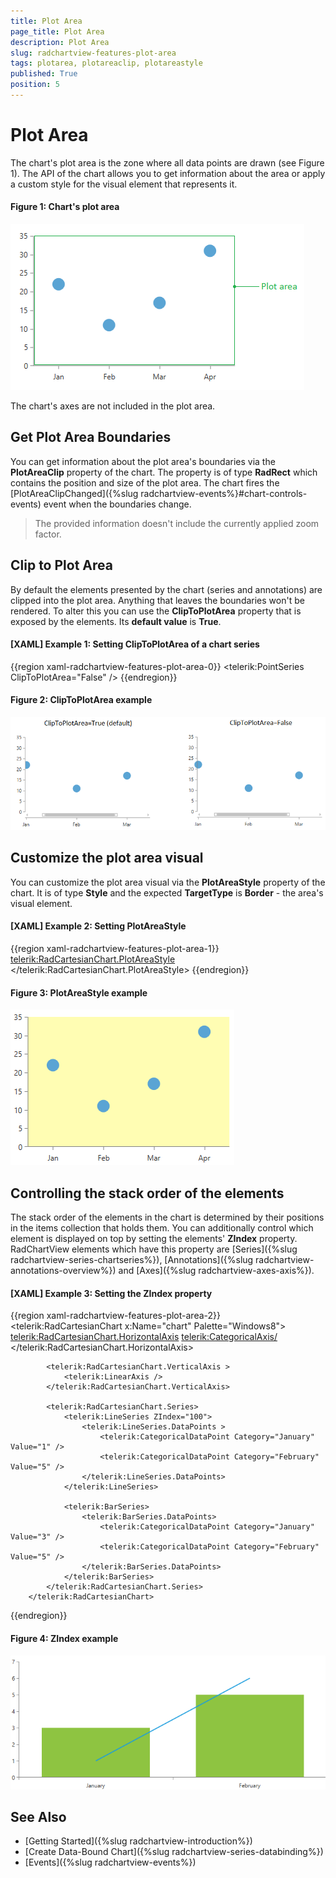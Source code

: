 ```yaml
---
title: Plot Area
page_title: Plot Area
description: Plot Area
slug: radchartview-features-plot-area
tags: plotarea, plotareaclip, plotareastyle
published: True
position: 5
---
```


# Plot Area

The chart's plot area is the zone where all data points are drawn (see Figure 1). The API of the chart allows you to get information about the area or apply a custom style for the visual element that represents it.

#### __Figure 1: Chart's plot area__
![Chart's plot area](images/radchartview-features-plot-area-0.png)

The chart's axes are not included in the plot area.

## Get Plot Area Boundaries

You can get information about the plot area's boundaries via the __PlotAreaClip__ property of the chart. The property is of type __RadRect__ which contains the position and size of the plot area. The chart fires the [PlotAreaClipChanged]({%slug radchartview-events%}#chart-controls-events) event when the boundaries change.

> The provided information doesn't include the currently applied zoom factor.

## Clip to Plot Area

By default the elements presented by the chart (series and annotations) are clipped into the plot area. Anything that leaves the boundaries won't be rendered. To alter this you can use the __ClipToPlotArea__ property that is exposed by the elements. Its __default value__ is __True__.

#### __[XAML] Example 1: Setting ClipToPlotArea of a chart series__
{{region xaml-radchartview-features-plot-area-0}}
	 <telerik:PointSeries ClipToPlotArea="False" />
{{endregion}}

#### __Figure 2: ClipToPlotArea example__
![ClipToPlotArea example](images/radchartview-features-plot-area-1.png)

## Customize the plot area visual

You can customize the plot area visual via the __PlotAreaStyle__ property of the chart. It is of type __Style__ and the expected __TargetType__ is __Border__ - the area's visual element.

#### __[XAML] Example 2: Setting PlotAreaStyle__
{{region xaml-radchartview-features-plot-area-1}}
	<telerik:RadCartesianChart.PlotAreaStyle>
		<Style TargetType="Border">
			<Setter Property="Background" Value="#FFFDB3" />
		</Style>
	</telerik:RadCartesianChart.PlotAreaStyle>
{{endregion}}

#### __Figure 3: PlotAreaStyle example__
![PlotAreaStyle example](images/radchartview-features-plot-area-2.png)

## Controlling the stack order of the elements

The stack order of the elements in the chart is determined by their positions in the items collection that holds them. You can additionally control which element is displayed on top by setting the elements' **ZIndex** property. RadChartView elements which have this property are [Series]({%slug radchartview-series-chartseries%}), [Annotations]({%slug radchartview-annotations-overview%}) and [Axes]({%slug radchartview-axes-axis%}).

#### __[XAML] Example 3: Setting the ZIndex property__
{{region xaml-radchartview-features-plot-area-2}}
	<telerik:RadCartesianChart x:Name="chart" Palette="Windows8">
            <telerik:RadCartesianChart.HorizontalAxis>
                <telerik:CategoricalAxis/>
            </telerik:RadCartesianChart.HorizontalAxis>

            <telerik:RadCartesianChart.VerticalAxis >
                <telerik:LinearAxis />
            </telerik:RadCartesianChart.VerticalAxis>

            <telerik:RadCartesianChart.Series>
                <telerik:LineSeries ZIndex="100">
                    <telerik:LineSeries.DataPoints >
                        <telerik:CategoricalDataPoint Category="January" Value="1" />
                        <telerik:CategoricalDataPoint Category="February" Value="5" />
                    </telerik:LineSeries.DataPoints>
                </telerik:LineSeries>

                <telerik:BarSeries>
                    <telerik:BarSeries.DataPoints>
                        <telerik:CategoricalDataPoint Category="January" Value="3" />
                        <telerik:CategoricalDataPoint Category="February" Value="5" />
                    </telerik:BarSeries.DataPoints>
                </telerik:BarSeries>
            </telerik:RadCartesianChart.Series>
        </telerik:RadCartesianChart>
{{endregion}}

#### __Figure 4: ZIndex example__
![ZIndex example](images/radchartview-ZIndex.png)
 
## See Also  
* [Getting Started]({%slug radchartview-introduction%})
* [Create Data-Bound Chart]({%slug radchartview-series-databinding%})
* [Events]({%slug radchartview-events%})
